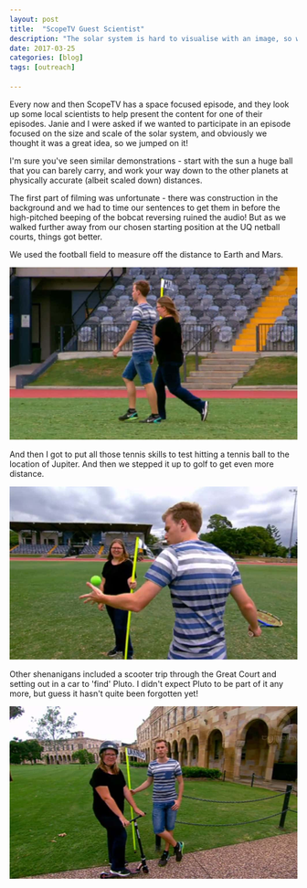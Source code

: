 ```yaml
---
layout: post
title:  "ScopeTV Guest Scientist"
description: "The solar system is hard to visualise with an image, so we took it out into the field."
date: 2017-03-25
categories: [blog]
tags: [outreach]

---
```


Every now and then ScopeTV has a space focused episode, and they look up some local scientists 
to help present the content for one of their episodes. Janie and I were asked if we wanted to
participate in an episode focused on the size and scale of the solar system, and obviously
we thought it was a great idea, so we jumped on it!

I'm sure you've seen similar demonstrations - start with the sun a huge ball that you can barely 
carry, and work your way down to the other planets at physically accurate (albeit scaled down) distances.

The first part of filming was unfortunate - there was construction in the background and we had to time
our sentences to get them in before the high-pitched beeping of the bobcat reversing ruined the audio! But as we 
walked further away from our chosen starting position at the UQ netball courts, things got better.

We used the football field to measure off the distance to Earth and Mars.

![](scope1.jpg)

And then I got to put all those tennis skills to test hitting a tennis ball to the location of Jupiter. And then
we stepped it up to golf to get even more distance.

![](scope2.jpg)

Other shenanigans included a scooter trip through the Great Court and setting out in a car to 'find' Pluto. I
didn't expect Pluto to be part of it any more, but guess it hasn't quite been forgotten yet!

![](cover.jpg)
